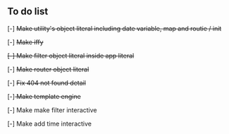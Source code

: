 ## To do list

[-] <s>Make utility's object literal including date variable, map and routie / init</s>

[-] <s>Make iffy</s>

<s>[-] <s>Make filter object literal</s> inside app literal
</s>

[-] <s>Make router object literal </s>

[-] <s>Fix 404 not found detail</s>

[-]<s> Make template engine</s>

[-] Make make filter interactive

[-] Make add time interactive
